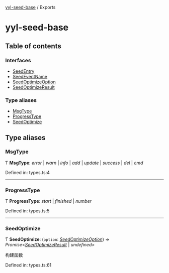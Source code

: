 [yyl-seed-base](README.md) / Exports

# yyl-seed-base

## Table of contents

### Interfaces

- [SeedEntry](interfaces/seedentry.md)
- [SeedEventName](interfaces/seedeventname.md)
- [SeedOptimizeOption](interfaces/seedoptimizeoption.md)
- [SeedOptimizeResult](interfaces/seedoptimizeresult.md)

### Type aliases

- [MsgType](modules.md#msgtype)
- [ProgressType](modules.md#progresstype)
- [SeedOptimize](modules.md#seedoptimize)

## Type aliases

### MsgType

Ƭ **MsgType**: *error* \| *warn* \| *info* \| *add* \| *update* \| *success* \| *del* \| *cmd*

Defined in: types.ts:4

___

### ProgressType

Ƭ **ProgressType**: *start* \| *finished* \| *number*

Defined in: types.ts:5

___

### SeedOptimize

Ƭ **SeedOptimize**: (`option`: [*SeedOptimizeOption*](interfaces/seedoptimizeoption.md)) => *Promise*<[*SeedOptimizeResult*](interfaces/seedoptimizeresult.md) \| *undefined*\>

构建函数

Defined in: types.ts:61
